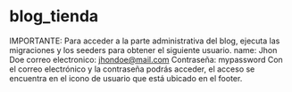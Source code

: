 # blog_tienda
 IMPORTANTE: Para acceder a la parte administrativa del blog, ejecuta las migraciones y los seeders para obtener el siguiente usuario.
 name: Jhon Doe
 correo electronico: jhondoe@mail.com
 Contraseña: mypassword
 Con el correo electrónico y la contraseña podrás acceder, el acceso se encuentra en el icono de usuario que está ubicado en el footer.
